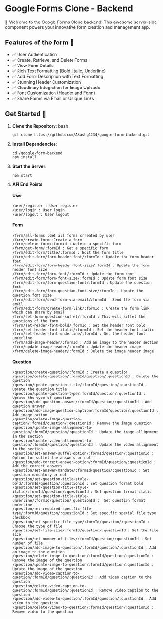 
# Google Forms Clone - Backend

🚀 Welcome to the Google Forms Clone backend! This awesome server-side component powers your innovative form creation and management app.

## Features of the form 🌟

- ✅ User Authentication
- ✅ Create, Retrieve, and Delete Forms
- ✅ View Form Details
- ✅ Rich Text Formatting (Bold, Italic, Underline)
- ✅ Add Form Description with Text Formatting
- ✅ Stunning Header Customization
- ✅ Cloudinary Integration for Image Uploads
- ✅ Font Customization (Header and Form)
- ✅ Share Forms via Email or Unique Links

## Get Started 🚀

1. **Clone the Repository**:
   bash
   ```
   git clone https://github.com/Akashg1234/google-form-backend.git
   ```
2. **Install Dependencies**:
   ```
   cd /google-form-backend
   npm install
    ```
3. **Start the Server**:
   ```
   npm start
   ```
   
4. **API End Points**
   #### User

   ```
   /user/register : User register
   /user/login : User login
   /user/logout : User logout
   ```
   #### Form

   ```
   /form/all-forms :Get all forms crreated by user
   /form/create-form :Create a form
   /form/delete-form/:formId : Delete a specific form
   /form/get-form/:formId : Get a specific form
   /form/edit-form/title/:formId : Edit the form title
   /form/edit-form/form-header-font/:formId : Update the form header font
   /form/edit-form/form-header-font-size/:formId : Update the form header font size
   /form/edit-form/form-font/:formId : Update the form font
   /form/edit-form/form-font-size/:formId : Update form font size
   /form/edit-form/form-question-font/:formId : Update the question font
   /form/edit-form/form-question-font-size/:formId : Update the question font size
   /form/edit-form/send-form-via-email/:formId : Send the form via email
   /form/edit-form/create-form-link/:formId : Create the form link which can share by email
   /form/set-form-question-suffel/:formId : This will suffel the questions of the form
   /form/set-header-font-bold/:formId : Set the header font bold
   /form/set-header-font-italic/:formId : Set the header font italic
   /form/set-header-font-underline/:formId : Set the header font underline
   /form/add-image-header/:formId : Add an image to the header section
   /form/update-image-header/:formId : Update the header image
   /form/delete-image-header/:formId : Delete the image header image
   ```

   #### Question

   ```
   /question/create-question/:formId : Create a question
   /question/delete-question/:formId/question/:questionId : Delete the question
   /question/update-question-title/:formId/question/:questionId : Update the question title
   /question/update-question-type/:formId/question/:questionId : Update the type of question
   /question/add-question-answer/:formId/question/:questionId : Add question answer
   /question/add-image-question-caption/:formId/question/:questionId : Add image cation
   /question/delete-image-question-caption/:formId/question/:questionId : Remove the image question
   /question/update-image-allignment-to-question/:formId/question/:questionId : Update the image allignment in the section
   /question/update-video-allignment-to-question/:formId/question/:questionId : Update the video allignment in the section
   /question/set-answer-suffel-option/:formId/question/:questionId : Option for suffel the answers or not
   /question/add-correct-answer-option/:formId/question/:questionId : Add the correct answers
   /question/set-answer-mandate/:formId/question/:questionId : Set question mandatory or not
   /question/set-question-title-style-bold/:formId/question/:questionId : Set question format bold
   /question/set-question-title-style-italic/:formId/question/:questionId : Set question format italic
   /question/set-question-title-style-underline/:formId/question/:questionId :  Set question format underline
   /question/set-required-specific-file-type/:formId/question/:questionId : Set specific special file type checkbox
   /question/set-specific-file-type/:formId/question/:questionId : Choose the type of file
   /question/set-file-size/:formId/question/:questionId : Set the file size
   /question/set-number-of-files/:formId/question/:questionId : Set number of file
   /question/add-image-to-question/:formId/question/:questionId : Add an image to the question
   /question/delete-image-to-question/:formId/question/:questionId : Remove the image of the question
   /question/update-image-to-question/:formId/question/:questionId : Update the image of the question
   /question/add-video-caption-to-question/:formId/question/:questionId : Add video caption to the question
   /question/delete-video-caption-to-question/:formId/question/:questionId : Remove video caption to the question
   /question/add-video-to-question/:formId/question/:questionId : Add video to the question
   /question/delete-video-to-question/:formId/question/:questionId : Remove video to the question
   ```
